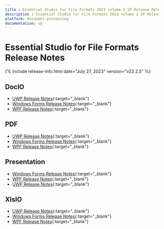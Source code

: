 ```yaml
---
title : Essential Studio for File Formats 2023 volume 2 SP Release Release Notes  
description : Essential Studio for File Formats 2023 volume 2 SP Release Release Notes  
platform: document-processing
documentation: ug
---
```


# Essential Studio for File Formats  Release Notes  

{% include release-info.html date="July 27, 2023" version="v22.2.5" %} 

## DocIO

* [UWP Release Notes](/uwp/release-notes/v22.2.5#docio){:target="_blank"}
* [Windows Forms Release Notes](/windowsforms/release-notes/v22.2.5#docio){:target="_blank"}
* [WPF Release Notes](/wpf/release-notes/v22.2.5#docio){:target="_blank"}


## PDF

* [UWP Release Notes](/uwp/release-notes/v22.2.5#pdf){:target="_blank"}
* [Windows Forms Release Notes](/windowsforms/release-notes/v22.2.5#pdf){:target="_blank"}
* [WPF Release Notes](/wpf/release-notes/v22.2.5#pdf){:target="_blank"}


## Presentation

* [Windows Forms Release Notes](/windowsforms/release-notes/v22.2.5#presentation){:target="_blank"}
* [WPF Release Notes](/wpf/release-notes/v22.2.5#presentation){:target="_blank"}
* [UWP Release Notes](/uwp/release-notes/v22.2.5#presentation){:target="_blank"}


## XlsIO

* [UWP Release Notes](/uwp/release-notes/v22.2.5#xlsio){:target="_blank"}
* [Windows Forms Release Notes](/windowsforms/release-notes/v22.2.5#xlsio){:target="_blank"}
* [WPF Release Notes](/wpf/release-notes/v22.2.5#xlsio){:target="_blank"}